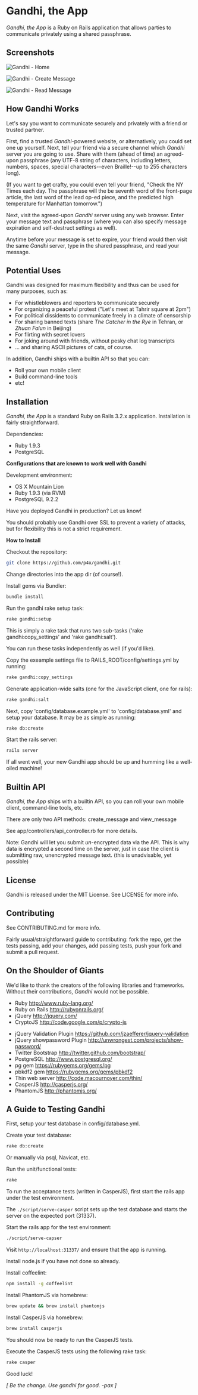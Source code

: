 Gandhi, the App
===============

*Gandhi, the App* is a Ruby on Rails application that allows parties to communicate privately using a shared passphrase.

Screenshots
-----------

![Gandhi - Home](https://raw.github.com/p4x/gandhi/master/doc/screenshots/for_github/gandhi_home.png)

![Gandhi - Create Message](https://raw.github.com/p4x/gandhi/master/doc/screenshots/for_github/gandhi_create_message.png)

![Gandhi - Read Message](https://raw.github.com/p4x/gandhi/master/doc/screenshots/for_github/gandhi_read_message.png)


How Gandhi Works
----------------
Let's say you want to communicate securely and privately with a friend or trusted partner.

First, find a trusted *Gandhi*-powered website, or alternatively, you could set one up yourself. Next, tell your friend via a secure channel which *Gandhi* server you are going to use. Share with them (ahead of time) an agreed-upon passphrase (any UTF-8 string of characters, including letters, numbers, spaces, special characters--even Braille!--up to 255 characters long).

(If you want to get crafty, you could even tell your friend, "Check the NY Times each day. The passphrase will the be seventh word of the front-page article, the last word of the lead op-ed piece, and the predicted high temperature for Manhattan tomorrow.")

Next, visit the agreed-upon *Gandhi* server using any web browser. Enter your message text and passphrase (where you can also specify message expiration and self-destruct settings as well).

Anytime before your message is set to expire, your friend would then visit the same *Gandhi* server, type in the shared passphrase, and read your message.


Potential Uses
--------------

Gandhi was designed for maximum flexibility and thus can be used for many purposes, such as:

+ For whistleblowers and reporters to communicate securely
+ For organizing a peaceful protest ("Let's meet at Tahrir square at 2pm")
+ For political dissidents to communicate freely in a climate of censorship
+ For sharing banned texts (share *The Catcher in the Rye* in Tehran, or *Zhuan Falun* in Beijing)
+ For flirting with secret lovers
+ For joking around with friends, without pesky chat log transcripts
+ ... and sharing ASCII pictures of cats, of course.

In addition, Gandhi ships with a builtin API so that you can:
+ Roll your own mobile client
+ Build command-line tools
+ etc!

Installation
------------

*Gandhi, the App* is a standard Ruby on Rails 3.2.x application. Installation is fairly straightforward.

Dependencies:
+ Ruby 1.9.3
+ PostgreSQL

**Configurations that are known to work well with Gandhi**

Development environment:
+ OS X Mountain Lion
+ Ruby 1.9.3 (via RVM)
+ PostgreSQL 9.2.2

Have you deployed Gandhi in production? Let us know!

You should probably use Gandhi over SSL to prevent a variety of attacks, but for flexibility this is not a strict requirement.

**How to Install**

Checkout the repository:
```bash
git clone https://github.com/p4x/gandhi.git
```

Change directories into the app dir (of course!).

Install gems via Bundler:
```bash
bundle install
````

Run the gandhi rake setup task:
```bash
rake gandhi:setup
```

This is simply a rake task that runs two sub-tasks ('rake gandhi:copy_settings' and 'rake gandhi:salt').

You can run these tasks independently as well (if you'd like).

Copy the exeample settings file to RAILS_ROOT/config/settings.yml by running:
```bash
rake gandhi:copy_settings
```

Generate application-wide salts (one for the JavaScript client, one for rails):
```bash
rake gandhi:salt
```

Next, copy 'config/database.example.yml' to 'config/database.yml' and setup your database. It may be as simple as running:
```bash
rake db:create
```

Start the rails server:
```bash
rails server
```

If all went well, your new Gandhi app should be up and humming like a well-oiled machine!

Builtin API
-----------

*Gandhi, the App* ships with a builtin API, so you can roll your own mobile client, command-line tools, etc.

There are only two API methods: create_message and view_message

See app/controllers/api_controller.rb for more details.

Note: Gandhi will let you submit *un*-encrypted data via the API. This is why data is encrypted a second time on the server, just in case the client is submitting raw, unencrypted message text. (this is unadvisable, yet possible)

License
-------

Gandhi is released under the MIT License. See LICENSE for more info.

Contributing
------------

See CONTRIBUTING.md for more info.

Fairly usual/straightforward guide to contributing: fork the repo, get the tests passing, add your changes, add passing tests, push your fork and submit a pull request.


On the Shoulder of Giants
----------------------------------------------

We'd like to thank the creators of the following libraries and frameworks. Without their contributions, *Gandhi* would not be possible.

+ Ruby http://www.ruby-lang.org/
+ Ruby on Rails http://rubyonrails.org/
+ jQuery http://jquery.com/
+ CryptoJS http://code.google.com/p/crypto-js
* jQuery Validation Plugin https://github.com/jzaefferer/jquery-validation
* jQuery showpassword Plugin http://unwrongest.com/projects/show-password/
* Twitter Bootstrap http://twitter.github.com/bootstrap/
* PostgreSQL http://www.postgresql.org/
* pg gem https://rubygems.org/gems/pg
* pbkdf2 gem https://rubygems.org/gems/pbkdf2
* Thin web server http://code.macournoyer.com/thin/
* CasperJS http://casperjs.org/
* PhantomJS http://phantomjs.org/

A Guide to Testing Gandhi
-------------------------

First, setup your test database in config/database.yml.

Create your test database:
```bash
rake db:create
```

Or manually via psql, Navicat, etc.

Run the unit/functional tests:
```bash
rake
```

To run the acceptance tests (written in CasperJS), first start the rails app under the test environment.

The `./script/serve-casper` script sets up the test database and starts the server on the expected port (31337).

Start the rails app for the test environment:
```bash
./script/serve-capser
```

Visit `http://localhost:31337/` and ensure that the app is running.

Install node.js if you have not done so already.

Install coffeelint:
```bash
npm install -g coffeelint
```

Install PhantomJS via homebrew:
```bash
brew update && brew install phantomjs
```

Install CasperJS via homebrew:
```bash
brew install casperjs
```

You should now be ready to run the CasperJS tests.

Execute the CasperJS tests using the following rake task:
```bash
rake casper
```

Good luck!

*[ Be the change. Use gandhi for good. -pax ]*


